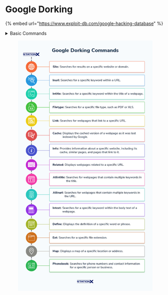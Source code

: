 # Google Dorking

{% embed url="https://www.exploit-db.com/google-hacking-database" %}

<details>

<summary>Basic Commands</summary>

#### **Basic Search Operators:**

* **Search a Specific Website (Domain Search)**\
  `site:example.com`
* **Search for Specific File Types**
  * Find PDFs:\
    `filetype:pdf site:example.com`
  * Find Word Docs:\
    `filetype:doc site:example.com`
* **Search for Specific Keywords in Titles**\
  `intitle:"admin login"`
* **Search for Specific Keywords in URLs**\
  `inurl:"login"`
* **Search for Specific Keywords in the Body of the Page**\
  `intext:"confidential"`

#### **Advanced Google Dorks:**

* **Search for Specific Phrases in Title and Body**\
  `allintitle:"confidential files"`
* **Search for Specific Words or Phrases in URL and Body**\
  `allinurl:"admin" intext:"password"`
* **Search for Multiple Words in Title or Body**\
  `intitle:"login" intitle:"admin"`
* **Search for Login Pages**\
  `inurl:"login" "username" "password"`
* **Search for Vulnerabilities or Exposed Directories**\
  `inurl:"phpinfo.php"` `intitle:"Index of /admin"`
* **Search for Exposed Admin or Configuration Files**\
  `inurl:"admin" filetype:log` `inurl:"config" filetype:bak`
* **Search for Camera or IoT Devices**\
  `intitle:"webcamXP" inurl:"admin"` `intitle:"Security Camera" inurl:"live"`

#### **Combining Operators:**

* **Combine Multiple Operators for Advanced Searches**\
  `site:example.com filetype:pdf "confidential" intitle:"report"`
* **Search for Exposed Databases or Admin Portals**\
  `inurl:"admin" intitle:"login"`

</details>

<figure><img src="../../../../.gitbook/assets/the-top-15-google-dorking-commands.webp" alt=""><figcaption></figcaption></figure>
